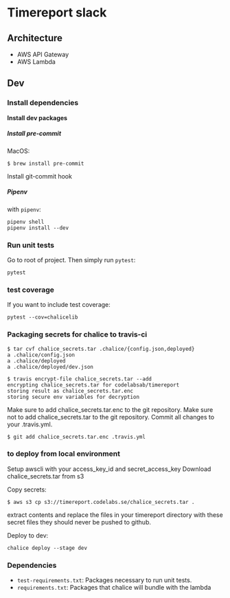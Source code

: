 # Timereport slack

## Architecture
* AWS API Gateway
* AWS Lambda

## Dev
### Install dependencies
__Install dev packages__


##### Install pre-commit

MacOS:

```
$ brew install pre-commit
```

Install git-commit hook

##### Pipenv

with `pipenv`:
```
pipenv shell
pipenv install --dev
```

### Run unit tests
Go to root of project.
Then simply run `pytest`:
```
pytest
```
### test coverage
If you want to include test coverage:
```
pytest --cov=chalicelib
```
### Packaging secrets for chalice to travis-ci
```
$ tar cvf chalice_secrets.tar .chalice/{config.json,deployed}
a .chalice/config.json
a .chalice/deployed
a .chalice/deployed/dev.json
```

```
$ travis encrypt-file chalice_secrets.tar --add
encrypting chalice_secrets.tar for codelabsab/timereport
storing result as chalice_secrets.tar.enc
storing secure env variables for decryption
```

Make sure to add chalice_secrets.tar.enc to the git repository.
Make sure not to add chalice_secrets.tar to the git repository.
Commit all changes to your .travis.yml.

```
$ git add chalice_secrets.tar.enc .travis.yml
```


### to deploy from local environment

Setup awscli with your access_key_id and secret_access_key
Download chalice_secrets.tar from s3

Copy secrets:
```
$ aws s3 cp s3://timereport.codelabs.se/chalice_secrets.tar .
```

extract contents and replace the files in your timereport directory with these secret files
they should never be pushed to github.

Deploy to dev:
```
chalice deploy --stage dev
```

### Dependencies

* `test-requirements.txt`: Packages necessary to run unit tests.
* `requirements.txt`: Packages that chalice will bundle with the lambda

